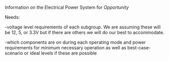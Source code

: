 Information on the Electrical Power System for _Opportunity_

Needs:

-voltage level requirements of each subgroup. We are assuming these will be 12, 5, or 3.3V but if there are others we will do our best to accommodate. 

-which components are on during each operating mode and power requirements for minimum necessary operation as well as best-case-scenario or ideal levels if these are possible 
